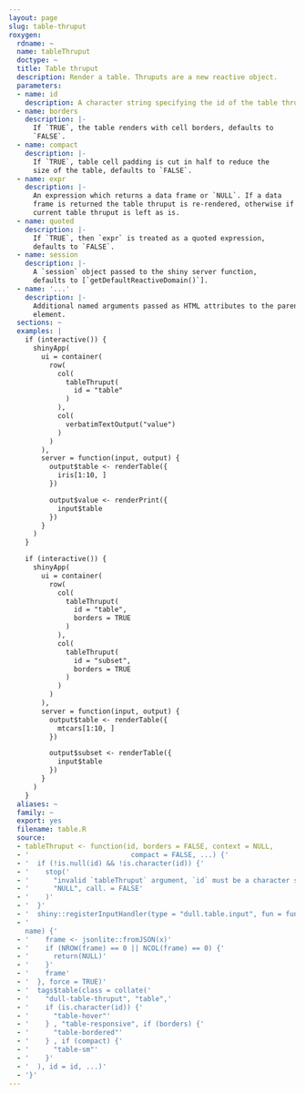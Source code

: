 ```yaml
---
layout: page
slug: table-thruput
roxygen:
  rdname: ~
  name: tableThruput
  doctype: ~
  title: Table thruput
  description: Render a table. Thruputs are a new reactive object.
  parameters:
  - name: id
    description: A character string specifying the id of the table thruput.
  - name: borders
    description: |-
      If `TRUE`, the table renders with cell borders, defaults to
      `FALSE`.
  - name: compact
    description: |-
      If `TRUE`, table cell padding is cut in half to reduce the
      size of the table, defaults to `FALSE`.
  - name: expr
    description: |-
      An expression which returns a data frame or `NULL`. If a data
      frame is returned the table thruput is re-rendered, otherwise if `NULL` the
      current table thruput is left as is.
  - name: quoted
    description: |-
      If `TRUE`, then `expr` is treated as a quoted expression,
      defaults to `FALSE`.
  - name: session
    description: |-
      A `session` object passed to the shiny server function,
      defaults to [`getDefaultReactiveDomain()`].
  - name: '...'
    description: |-
      Additional named arguments passed as HTML attributes to the parent
      element.
  sections: ~
  examples: |
    if (interactive()) {
      shinyApp(
        ui = container(
          row(
            col(
              tableThruput(
                id = "table"
              )
            ),
            col(
              verbatimTextOutput("value")
            )
          )
        ),
        server = function(input, output) {
          output$table <- renderTable({
            iris[1:10, ]
          })

          output$value <- renderPrint({
            input$table
          })
        }
      )
    }

    if (interactive()) {
      shinyApp(
        ui = container(
          row(
            col(
              tableThruput(
                id = "table",
                borders = TRUE
              )
            ),
            col(
              tableThruput(
                id = "subset",
                borders = TRUE
              )
            )
          )
        ),
        server = function(input, output) {
          output$table <- renderTable({
            mtcars[1:10, ]
          })

          output$subset <- renderTable({
            input$table
          })
        }
      )
    }
  aliases: ~
  family: ~
  export: yes
  filename: table.R
  source:
  - tableThruput <- function(id, borders = FALSE, context = NULL,
  - '                         compact = FALSE, ...) {'
  - '  if (!is.null(id) && !is.character(id)) {'
  - '    stop('
  - '      "invalid `tableThruput` argument, `id` must be a character string or ",'
  - '      "NULL", call. = FALSE'
  - '    )'
  - '  }'
  - '  shiny::registerInputHandler(type = "dull.table.input", fun = function(x,'
  - '                                                                        session,
    name) {'
  - '    frame <- jsonlite::fromJSON(x)'
  - '    if (NROW(frame) == 0 || NCOL(frame) == 0) {'
  - '      return(NULL)'
  - '    }'
  - '    frame'
  - '  }, force = TRUE)'
  - '  tags$table(class = collate('
  - '    "dull-table-thruput", "table",'
  - '    if (is.character(id)) {'
  - '      "table-hover"'
  - '    } , "table-responsive", if (borders) {'
  - '      "table-bordered"'
  - '    } , if (compact) {'
  - '      "table-sm"'
  - '    }'
  - '  ), id = id, ...)'
  - '}'
---
```

